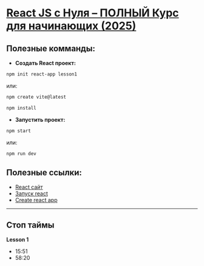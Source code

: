 # [React JS c Нуля – ПОЛНЫЙ Курс для начинающих (2025)](https://www.youtube.com/watch?v=kz23xxukY5s)



## Полезные комманды:
* **Создать React проект:**
```bash
npm init react-app lesson1
```

или:

```bash
npm create vite@latest
```

```bash
npm install
```

* **Запустить проект:**
```bash
npm start
```

или:

```bash
npm run dev
```



## Полезные ссылки:
* [React сайт](https://react.dev/)
* [Запуск react](https://react.new/)
* [Create react app](https://create-react-app.dev/docs/getting-started/)

---



## Стоп таймы
**Lesson 1**
* 15:51
* 58:20